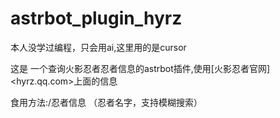 # astrbot_plugin_hyrz

本人没学过编程，只会用ai,这里用的是cursor

这是 一个查询火影忍者忍者信息的astrbot插件,使用[火影忍者官网]<hyrz.qq.com>上面的信息

食用方法:/忍者信息 （忍者名字，支持模糊搜索）

